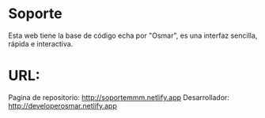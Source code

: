 # Soporte

Esta web tiene la base de código echa por "Osmar", es una interfaz sencilla, rápida e interactiva. 
# URL:
  Pagina de repositorio: http://soportemmm.netlify.app
  Desarrollador: http://developerosmar.netlify.app
